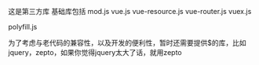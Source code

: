 这是第三方库
基础库包括
mod.js
vue.js
vue-resource.js
vue-router.js
vuex.js

polyfill.js

为了考虑与老代码的兼容性，以及开发的便利性，暂时还需要提供$的库，比如jquery，zepto，如果你觉得jquery太大了话，就用zepto